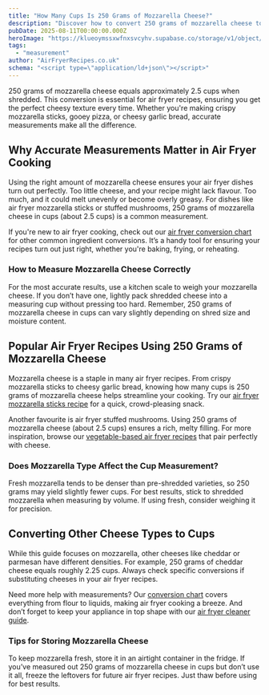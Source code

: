 ```yaml
---
title: "How Many Cups Is 250 Grams of Mozzarella Cheese?"
description: "Discover how to convert 250 grams of mozzarella cheese to cups for perfect air fryer recipes every time. Get accurate measurements now!"
pubDate: 2025-08-11T00:00:00.000Z
heroImage: "https://klueoymssxwfnxsvcyhv.supabase.co/storage/v1/object/public/md/how-many-cups-is-250-grams-of-mozzarella-cheese-0f310bba.png"
tags:
  - "measurement"
author: "AirFryerRecipes.co.uk"
schema: "<script type=\"application/ld+json\"></script>"
---
```


<p>250 grams of mozzarella cheese equals approximately 2.5 cups when shredded. This conversion is essential for air fryer recipes, ensuring you get the perfect cheesy texture every time. Whether you're making crispy mozzarella sticks, gooey pizza, or cheesy garlic bread, accurate measurements make all the difference.</p>  

<h2>Why Accurate Measurements Matter in Air Fryer Cooking</h2>  
<p>Using the right amount of mozzarella cheese ensures your air fryer dishes turn out perfectly. Too little cheese, and your recipe might lack flavour. Too much, and it could melt unevenly or become overly greasy. For dishes like air fryer mozzarella sticks or stuffed mushrooms, 250 grams of mozzarella cheese in cups (about 2.5 cups) is a common measurement.</p>  

<p>If you're new to air fryer cooking, check out our <a href=https://www.airfryerrecipe.co.uk/air-fryer-conversion-chart>air fryer conversion chart</a> for other common ingredient conversions. It’s a handy tool for ensuring your recipes turn out just right, whether you're baking, frying, or reheating.</p>  

<h3>How to Measure Mozzarella Cheese Correctly</h3>  
<p>For the most accurate results, use a kitchen scale to weigh your mozzarella cheese. If you don’t have one, lightly pack shredded cheese into a measuring cup without pressing too hard. Remember, 250 grams of mozzarella cheese in cups can vary slightly depending on shred size and moisture content.</p>  

<h2>Popular Air Fryer Recipes Using 250 Grams of Mozzarella Cheese</h2>  
<p>Mozzarella cheese is a staple in many air fryer recipes. From crispy mozzarella sticks to cheesy garlic bread, knowing how many cups is 250 grams of mozzarella cheese helps streamline your cooking. Try our <a href=https://www.airfryerrecipe.co.uk/recipes>air fryer mozzarella sticks recipe</a> for a quick, crowd-pleasing snack.</p>  

<p>Another favourite is air fryer stuffed mushrooms. Using 250 grams of mozzarella cheese (about 2.5 cups) ensures a rich, melty filling. For more inspiration, browse our <a href=https://www.airfryerrecipe.co.uk/recipe-category/vegetables>vegetable-based air fryer recipes</a> that pair perfectly with cheese.</p>  

<h3>Does Mozzarella Type Affect the Cup Measurement?</h3>  
<p>Fresh mozzarella tends to be denser than pre-shredded varieties, so 250 grams may yield slightly fewer cups. For best results, stick to shredded mozzarella when measuring by volume. If using fresh, consider weighing it for precision.</p>  

<h2>Converting Other Cheese Types to Cups</h2>  
<p>While this guide focuses on mozzarella, other cheeses like cheddar or parmesan have different densities. For example, 250 grams of cheddar cheese equals roughly 2.25 cups. Always check specific conversions if substituting cheeses in your air fryer recipes.</p>  

<p>Need more help with measurements? Our <a href=https://www.airfryerrecipe.co.uk/air-fryer-conversion-chart>conversion chart</a> covers everything from flour to liquids, making air fryer cooking a breeze. And don’t forget to keep your appliance in top shape with our <a href=https://www.airfryerrecipe.co.uk/air-fryer-cleaner>air fryer cleaner guide</a>.</p>  

<h3>Tips for Storing Mozzarella Cheese</h3>  
<p>To keep mozzarella fresh, store it in an airtight container in the fridge. If you’ve measured out 250 grams of mozzarella cheese in cups but don’t use it all, freeze the leftovers for future air fryer recipes. Just thaw before using for best results.</p>